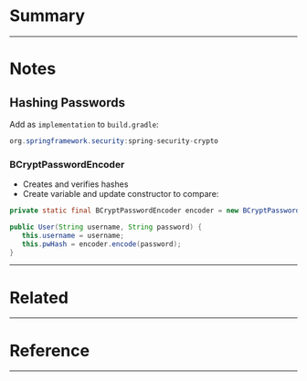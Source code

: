 # Summary

---
# Notes

## Hashing Passwords
Add as `implementation` to `build.gradle`:
```java
org.springframework.security:spring-security-crypto
```

### BCryptPasswordEncoder
- Creates and verifies hashes
- Create variable and update constructor to compare:
```java
private static final BCryptPasswordEncoder encoder = new BCryptPasswordEncoder();

public User(String username, String password) {
   this.username = username;
   this.pwHash = encoder.encode(password);
}
```


---
# Related

---
# Reference

---

